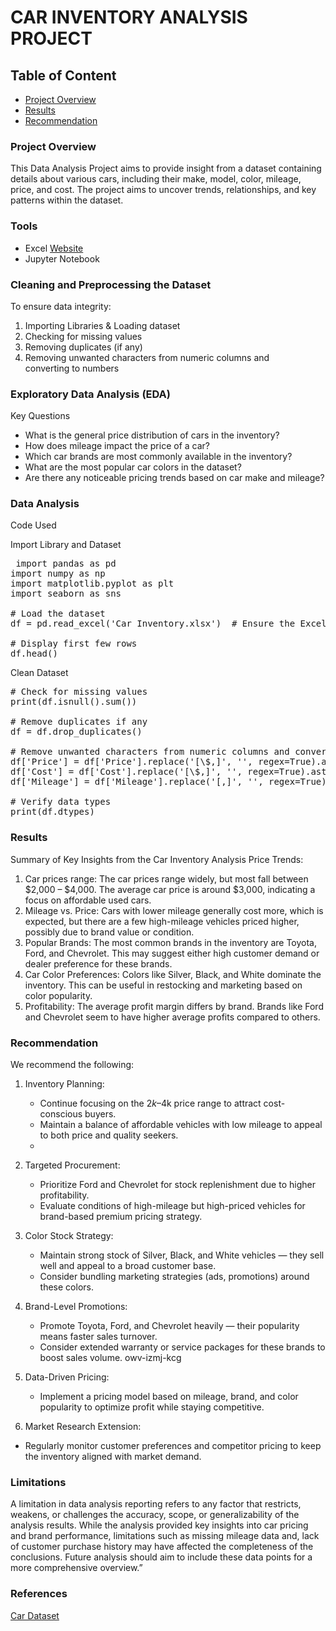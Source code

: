 # CAR INVENTORY ANALYSIS PROJECT

## Table of Content

- [Project Overview](#project-overview)
- [Results](#results)
- [Recommendation](#recommendation)

### Project Overview 

This Data Analysis Project aims to provide insight from a dataset containing details about various cars, including their make, model, color, mileage, price, and cost. The project aims to uncover trends, relationships, and key patterns within the dataset.

### Tools

- Excel [Website](https:office.com)
- Jupyter Notebook

 ### Cleaning and Preprocessing the Dataset
  To ensure data integrity:
  1. Importing Libraries & Loading dataset
  2. Checking for missing values
  3. Removing duplicates (if any)
  4. Removing unwanted characters from numeric columns and converting to numbers

### Exploratory Data Analysis (EDA)

  Key Questions
  
- What is the general price distribution of cars in the inventory?
- How does mileage impact the price of a car? 
- Which car brands are most commonly available in the inventory? 
- What are the most popular car colors in the dataset? 
- Are there any noticeable pricing trends based on car make and mileage?

### Data Analysis
Code Used

Import Library and Dataset

<pre> import pandas as pd
import numpy as np
import matplotlib.pyplot as plt
import seaborn as sns

# Load the dataset
df = pd.read_excel('Car Inventory.xlsx')  # Ensure the Excel file is in the same folder or provide full path

# Display first few rows
df.head()  </pre>

Clean Dataset

<pre>
# Check for missing values
print(df.isnull().sum())

# Remove duplicates if any
df = df.drop_duplicates()

# Remove unwanted characters from numeric columns and convert to numbers
df['Price'] = df['Price'].replace('[\$,]', '', regex=True).astype(float)
df['Cost'] = df['Cost'].replace('[\$,]', '', regex=True).astype(float)
df['Mileage'] = df['Mileage'].replace('[,]', '', regex=True).astype(int)

# Verify data types
print(df.dtypes) </pre>

### Results

Summary of Key Insights from the Car Inventory Analysis Price Trends:

1. Car prices range: The car prices range widely, but most fall between $2,000 – $4,000. The average car price is around $3,000, indicating a focus on affordable used cars.
2. Mileage vs. Price: Cars with lower mileage generally cost more, which is expected, but there are a few high-mileage vehicles priced higher, possibly due to brand value or condition.
 3. Popular Brands: The most common brands in the inventory are Toyota, Ford, and Chevrolet. This may suggest either high customer demand or dealer preference for these brands.
4. Car Color Preferences: Colors like Silver, Black, and White dominate the inventory. This can be useful in restocking and marketing based on color popularity.
5. Profitability: The average profit margin differs by brand. Brands like Ford and Chevrolet seem to have higher average profits compared to others.

### Recommendation

We recommend the following: 

1. Inventory Planning:
   - Continue focusing on the $2k–$4k price range to attract cost-conscious buyers.
   - Maintain a balance of affordable vehicles with low mileage to appeal to both price and quality seekers.
   - 
2. Targeted Procurement:
   - Prioritize Ford and Chevrolet for stock replenishment due to higher profitability.
   - Evaluate conditions of high-mileage but high-priced vehicles for brand-based premium pricing strategy.
3. Color Stock Strategy:
   - Maintain strong stock of Silver, Black, and White vehicles — they sell well and appeal to a broad customer base.
   - Consider bundling marketing strategies (ads, promotions) around these colors.

5. Brand-Level Promotions:
   - Promote Toyota, Ford, and Chevrolet heavily — their popularity means faster sales turnover.
   - Consider extended warranty or service packages for these brands to boost sales volume.
owv-izmj-kcg
6. Data-Driven Pricing:
   - Implement a pricing model based on mileage, brand, and color popularity to optimize profit while staying competitive.

7. Market Research Extension:
  - Regularly monitor customer preferences and competitor pricing to keep the inventory aligned with market demand.

### Limitations

A limitation in data analysis reporting refers to any factor that restricts, weakens, or challenges the accuracy, scope, or generalizability of the analysis results.
While the analysis provided key insights into car pricing and brand performance, limitations such as missing mileage data and, lack of customer purchase history may have affected the completeness of the conclusions. Future analysis should aim to include these data points for a more comprehensive overview.”

### References

[Car Dataset](https://docs.google.com/spreadsheets/d/148gzCAxQno4wlIj_tzgUIyDTG8y4ifRr/edit?usp=sharing&ouid=107969485968939728677&rtpof=true&sd=true)
